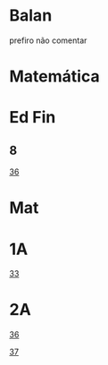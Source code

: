 # Balan
prefiro não comentar
# Matemática

# Ed Fin
## 8

[36](https://docs.google.com/presentation/d/15aaw8Gp5ATpZEGOwtSqgdGHQMnsNYXjesH0nvVm_j14/edit#slide=id.g1e2aa2751f2_0_382)

# Mat
# 1A
[33](https://docs.google.com/presentation/d/1YUxY1kj1Tu5P09iTx5MGn5VwwqQkgcTf/edit#slide=id.p1)

# 2A
[36](https://docs.google.com/presentation/d/14K63GIUKXC2xKR-u-3PEhbXbR0X4ikUN/edit#slide=id.p12)

[37](https://docs.google.com/presentation/d/14Gm1_GsCfIz0Cc1bFa-PJBOoUxzbN6YL/edit#slide=id.p1)
